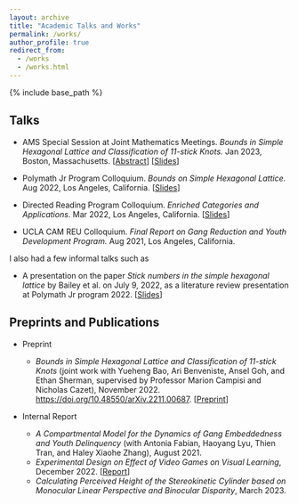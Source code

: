 ```yaml
---
layout: archive
title: "Academic Talks and Works"
permalink: /works/
author_profile: true
redirect_from:
  - /works
  - /works.html
---
```


{% include base_path %}

Talks
------
* AMS Special Session at Joint Mathematics Meetings. _Bounds in Simple Hexagonal Lattice and Classification of $11$-stick Knots._ Jan 2023, Boston, Massachusetts. [[Abstract](https://meetings.ams.org/math/jmm2023/meetingapp.cgi/Paper/17903)] [<a href = "../files/JMM_Knot_Theory_Presentation_Slides.pdf">Slides</a>]

* Polymath Jr Program Colloquium. _Bounds on Simple Hexagonal Lattice._ Aug 2022, Los Angeles, California. [<a href = "../files/Jiantong_Liu_Lattice_Number_Presentation.pdf">Slides</a>]

* Directed Reading Program Colloquium. _Enriched Categories and Applications_. Mar 2022, Los Angeles, California. [<a href = "../files/Presentation_on_Enriched_Category.pdf">Slides</a>]

* UCLA CAM REU Colloquium. _Final Report on Gang Reduction and Youth Development Program._ Aug 2021, Los Angeles, California.

I also had a few informal talks such as 

* A presentation on the paper _Stick numbers in the simple hexagonal lattice_ by Bailey et al. on July 9, 2022, as a literature review presentation at Polymath Jr program 2022. [<a href = "../files/Presentation_on_Stick_Numbers.pdf">Slides</a>]

Preprints and Publications
------

* Preprint
  * _Bounds in Simple Hexagonal Lattice and Classification of $11$-stick Knots_ (joint work with Yueheng Bao, Ari Benveniste, Ansel Goh, and Ethan Sherman, supervised by Professor Marion Campisi and Nicholas Cazet), November 2022. https://doi.org/10.48550/arXiv.2211.00687. [[Preprint](https://arxiv.org/abs/2211.00687)]

* Internal Report
  * _A Compartmental Model for the Dynamics of Gang Embeddedness and Youth Delinquency_ (with Antonia Fabian, Haoyang Lyu, Thien Tran, and Haley Xiaohe Zhang), August 2021.
  * _Experimental Design on Effect of Video Games on Visual Learning_, December 2022. [<a href = "../files/Jiantong_Liu_Psychology_196B_Project_Report_F2022.pdf">Report</a>]
  * _Calculating Perceived Height of the Stereokinetic Cylinder based on Monocular Linear Perspective and Binocular Disparity_, March 2023.
